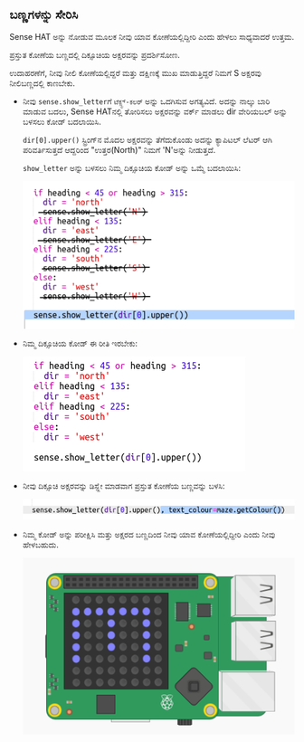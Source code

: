 ## ಬಣ್ಣಗಳನ್ನು ಸೇರಿಸಿ

Sense HAT ಅನ್ನು ನೋಡುವ ಮೂಲಕ ನೀವು ಯಾವ ಕೋಣೆಯಲ್ಲಿದ್ದೀರಿ ಎಂದು ಹೇಳಲು ಸಾಧ್ಯವಾದರೆ ಉತ್ತಮ.

ಪ್ರಸ್ತುತ ಕೋಣೆಯ ಬಣ್ಣದಲ್ಲಿ ದಿಕ್ಸೂಚಿಯ ಅಕ್ಷರವನ್ನು ಪ್ರದರ್ಶಿಸೋಣ.

ಉದಾಹರಣೆಗೆ, ನೀವು ನೀಲಿ ಕೋಣೆಯಲ್ಲಿದ್ದರೆ ಮತ್ತು ದಕ್ಷಿಣಕ್ಕೆ ಮುಖ ಮಾಡುತ್ತಿದ್ದರೆ ನಿಮಗೆ S ಅಕ್ಷರವು ನೀಲಿಬಣ್ಣದಲ್ಲಿ ಕಾಣಬೇಕು.

+ ನೀವು `sense.show_letter`ಗೆ `ಟೆಕ್ಸ್ಟ್-ಕಲರ್` ಅನ್ನು ಒದಗಿಸುವ ಅಗತ್ಯವಿದೆ. ಅದನ್ನು ನಾಲ್ಕು ಬಾರಿ ಮಾಡುವ ಬದಲು, Sense HAT‌ನಲ್ಲಿ ತೋರಿಸಲು ಅಕ್ಷರವನ್ನು ವರ್ಕ್ ಮಾಡಲು dir ವೇರಿಯಬಲ್ ಅನ್ನು ಬಳಸಲು ಕೋಡ್ ಬದಲಾಯಿಸಿ.
    
    `dir[0].upper()` ಸ್ಟ್ರಿಂಗ್‌ನ ಮೊದಲ ಅಕ್ಷರವನ್ನು ತೆಗೆದುಕೊಂಡು ಅದನ್ನು ಕ್ಯಾಪಿಟಲ್ ಲೆಟರ್ ಆಗಿ ಪರಿವರ್ತಿಸುತ್ತದೆ ಆದ್ದರಿಂದ "ಉತ್ತರ(North)" ನಿಮಗೆ 'N'ಅನ್ನು ನೀಡುತ್ತದೆ.
    
    `show_letter` ಅನ್ನು ಬಳಸಲು ನಿಮ್ಮ ದಿಕ್ಸೂಚಿಯ ಕೋಡ್ ಅನ್ನು ಒಮ್ಮೆ ಬದಲಾಯಿಸಿ:
    
    ![ಸ್ಕ್ರೀನ್‍ಶಾಟ್](images/compass-upper.png)

+ ನಿಮ್ಮ ದಿಕ್ಸೂಚಿಯ ಕೋಡ್ ಈ ರೀತಿ ಇರಬೇಕು:
    
    ![ಸ್ಕ್ರೀನ್‍ಶಾಟ್](images/compass-upper-done.png)

+ ನೀವು ದಿಕ್ಸೂಚಿ ಅಕ್ಷರವನ್ನು ಡಿಸ್ಪ್ಲೇ ಮಾಡವಾಗ ಪ್ರಸ್ತುತ ಕೋಣೆಯ ಬಣ್ಣವನ್ನು ಬಳಸಿ:
    
    ![ಸ್ಕ್ರೀನ್‍ಶಾಟ್](images/compass-colour.png)

+ ನಿಮ್ಮ ಕೋಡ್ ಅನ್ನು ಪರೀಕ್ಷಿಸಿ ಮತ್ತು ಅಕ್ಷರದ ಬಣ್ಣದಿಂದ ನೀವು ಯಾವ ಕೋಣೆಯಲ್ಲಿದ್ದೀರಿ ಎಂದು ನೀವು ಹೇಳಬಹುದು.
    
    ![ಸ್ಕ್ರೀನ್‍ಶಾಟ್](images/compass-colour-east.png)